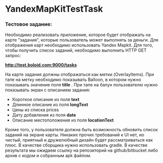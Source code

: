 # YandexMapKitTestTask

### Тестовое задание:

Необходимо реализовать приложение, которое будет отображать на карте "задания", которые пользователь может выполнять за деньги. Для отображения карт необходимо использовать Yandex Mapkit. Для того, чтобы получить список заданий, необходимо выполнить HTTP GET запрос:

**http://test.boloid.com:9000/tasks**

На карте задания должны отображаться как метки (OverlayItems). При тапе на метку необходимо показывать Balloon, в котором нужно показывать значение поля **title** . При тапе на балун пользователю нужно показывать экран с описанием задания:

* Короткое описание из поля **text**
* Длинное описание из поля **longText**
* Цены из списка prices
* Дату добавления из поля **date**
* Описание местоположения из поля **locationText**

Кроме того, у пользователя должна быть возможность обновить список заданий на экране карты. Никаких прочих требований к UI нет, но чистый, приятный и дружелюбный дизайн будет рассматриваться как плюс.
В качестве сборщика нужно использовать gradle.
В качестве результата мы ожидаем ссылку на репозиторий на github/bitbucket либо архив с кодом и собранным apk файлом.